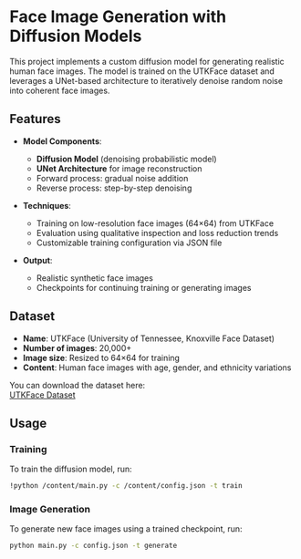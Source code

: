 # Face Image Generation with Diffusion Models

This project implements a custom diffusion model for generating realistic human face images. The model is trained on the UTKFace dataset and leverages a UNet-based architecture to iteratively denoise random noise into coherent face images.

## Features

- **Model Components**:
  - **Diffusion Model** (denoising probabilistic model)
  - **UNet Architecture** for image reconstruction
  - Forward process: gradual noise addition
  - Reverse process: step-by-step denoising

- **Techniques**:
  - Training on low-resolution face images (64×64) from UTKFace
  - Evaluation using qualitative inspection and loss reduction trends
  - Customizable training configuration via JSON file

- **Output**:
  - Realistic synthetic face images
  - Checkpoints for continuing training or generating images

## Dataset

- **Name**: UTKFace (University of Tennessee, Knoxville Face Dataset)  
- **Number of images**: 20,000+  
- **Image size**: Resized to 64×64 for training  
- **Content**: Human face images with age, gender, and ethnicity variations  

You can download the dataset here:  
[UTKFace Dataset](https://susanqq.github.io/UTKFace/)

## Usage

### Training
To train the diffusion model, run:
```bash
!python /content/main.py -c /content/config.json -t train
```
### Image Generation

To generate new face images using a trained checkpoint, run:

```bash
python main.py -c config.json -t generate
